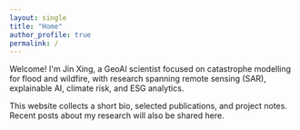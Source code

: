 ```yaml
---
layout: single
title: "Home"
author_profile: true
permalink: /
---
```



Welcome! I'm Jin Xing, a GeoAI scientist focused on catastrophe modelling for flood and wildfire, with research spanning remote sensing (SAR), explainable AI, climate risk, and ESG analytics.


This website collects a short bio, selected publications, and project notes. 
Recent posts about my research will also be shared here.
